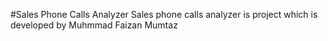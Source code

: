 #Sales Phone Calls Analyzer
Sales phone calls analyzer is project which is developed by Muhmmad Faizan Mumtaz

